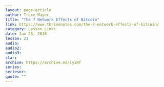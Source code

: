 ```yaml
---
layout: page-article
author: Trace Mayer
title: "The 7 Network Effects of Bitcoin"
link: https://www.thrivenotes.com/the-7-network-effects-of-bitcoin/
category: Lesson Links
date: Jan 25, 2016
lesson: 21
audio: 
audio2: 
audio3: 
star: 
archive: https://archive.md/iyiRf
series: 
seriesnr: 
quote: ""
---
```

